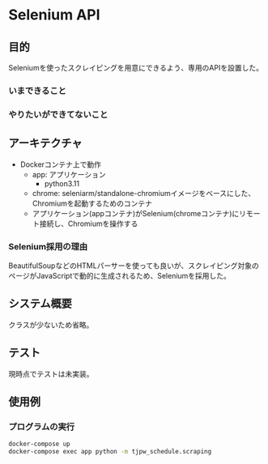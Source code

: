 # Selenium API

## 目的

Seleniumを使ったスクレイピングを用意にできるよう、専用のAPIを設置した。

### いまできること



### やりたいができてないこと



## アーキテクチャ

- Dockerコンテナ上で動作
  - app: アプリケーション
    - python3.11
  - chrome: seleniarm/standalone-chromiumイメージをベースにした、Chromiumを起動するためのコンテナ
  - アプリケーション(appコンテナ)がSelenium(chromeコンテナ)にリモート接続し、Chromiumを操作する

### Selenium採用の理由

BeautifulSoupなどのHTMLパーサーを使っても良いが、スクレイピング対象のページがJavaScriptで動的に生成されるため、Seleniumを採用した。

## システム概要

クラスが少ないため省略。

## テスト

現時点でテストは未実装。

## 使用例

### プログラムの実行

```bash
docker-compose up
docker-compose exec app python -m tjpw_schedule.scraping
```
